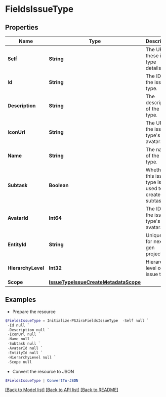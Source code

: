 # FieldsIssueType
## Properties

Name | Type | Description | Notes
------------ | ------------- | ------------- | -------------
**Self** | **String** | The URL of these issue type details. | [optional] [readonly] 
**Id** | **String** | The ID of the issue type. | [optional] [readonly] 
**Description** | **String** | The description of the issue type. | [optional] [readonly] 
**IconUrl** | **String** | The URL of the issue type&#39;s avatar. | [optional] [readonly] 
**Name** | **String** | The name of the issue type. | [optional] [readonly] 
**Subtask** | **Boolean** | Whether this issue type is used to create subtasks. | [optional] [readonly] 
**AvatarId** | **Int64** | The ID of the issue type&#39;s avatar. | [optional] [readonly] 
**EntityId** | **String** | Unique ID for next-gen projects. | [optional] [readonly] 
**HierarchyLevel** | **Int32** | Hierarchy level of the issue type. | [optional] [readonly] 
**Scope** | [**IssueTypeIssueCreateMetadataScope**](IssueTypeIssueCreateMetadataScope.md) |  | [optional] 

## Examples

- Prepare the resource
```powershell
$FieldsIssueType = Initialize-PSJiraFieldsIssueType  -Self null `
 -Id null `
 -Description null `
 -IconUrl null `
 -Name null `
 -Subtask null `
 -AvatarId null `
 -EntityId null `
 -HierarchyLevel null `
 -Scope null
```

- Convert the resource to JSON
```powershell
$FieldsIssueType | ConvertTo-JSON
```

[[Back to Model list]](../README.md#documentation-for-models) [[Back to API list]](../README.md#documentation-for-api-endpoints) [[Back to README]](../README.md)

